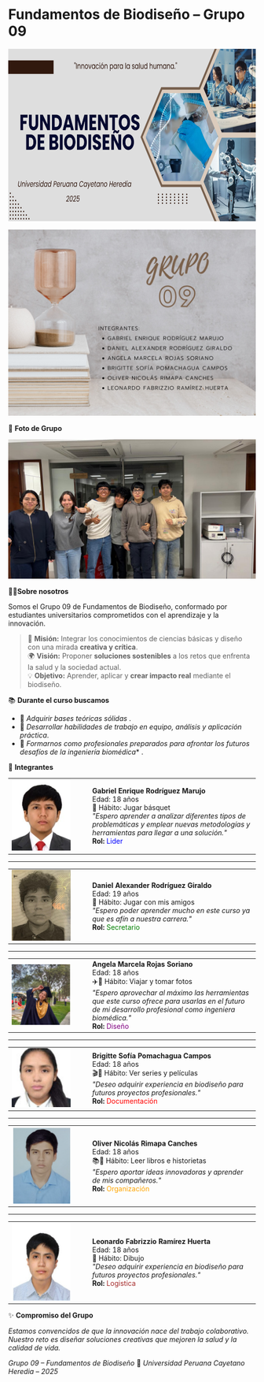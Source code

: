 # Fundamentos de Biodiseño – Grupo 09 
<p align="center">
  <img src="Complementos/Baner.png" alt="Banner Grupo 09" width="700" height="350"/>
</p>

<p align="center">
  <img src="Complementos/images_md_image_9.png" alt="Carátula del grupo" width="850"/>
</p>

📸 **Foto de Grupo** 
<p align="center">
  <img src="FOTOS/images_md_image_8.jpeg" alt="Foto de grupo" width="650"/>
</p>

👩‍🔬**Sobre nosotros**

Somos el Grupo 09 de Fundamentos de Biodiseño, conformado por estudiantes universitarios comprometidos con el aprendizaje y la innovación.  

> 🎯 **Misión:** Integrar los conocimientos de ciencias básicas y diseño con una mirada **creativa y crítica**.  
> 🌍 **Visión:** Proponer **soluciones sostenibles** a los retos que enfrenta la salud y la sociedad actual.  
> 💡 **Objetivo:** Aprender, aplicar y **crear impacto real** mediante el biodiseño.

📚 **Durante el curso buscamos** 

- 🧠 *Adquirir bases teóricas sólidas* .  
- 🤝 *Desarrollar habilidades de trabajo en equipo, análisis y aplicación práctica*.  
- 🚀 *Formarnos como profesionales preparados para afrontar los futuros desafíos de la ingeniería biomédica** .
  
👥 **Integrantes**   
</div>
<table>
  <tr>
    <td width="150px"><img src="FOTOS/images_md_image_1.png" width="120px"></td>
    <td>
      <b>Gabriel Enrique Rodríguez Marujo</b>  
      <br>Edad: 18 años  
      <br>🏀 Hábito: Jugar básquet  
      <br><i>"Espero aprender a analizar diferentes tipos de problemáticas y emplear nuevas metodologías y herramientas para llegar a una solución."</i>  
      <br><b>Rol:</b> <font color="blue">Lider </font>
    </td>
  </tr>
</table>

---

<table>
  <tr>
    <td width="150px"><img src="FOTOS/images_md_image_2.png"  width="120px"></td>
    <td>
      <b>Daniel Alexander Rodríguez Giraldo</b>  
      <br>Edad: 19 años  
      <br>🤝 Hábito: Jugar con mis amigos  
      <br><i>"Espero poder aprender mucho en este curso ya que es afín a nuestra carrera."</i>  
      <br><b>Rol:</b> <font color="green">Secretario</font>
    </td>
  </tr>
</table>

---

<table>
  <tr>
    <td width="150px"><img src="FOTOS/images_md_image_3.png" width="120px"></td>
    <td>
      <b>Angela Marcela Rojas Soriano</b>  
      <br>Edad: 18 años  
      <br>✈️📸 Hábito: Viajar y tomar fotos  
      <br><i>"Espero aprovechar al máximo las herramientas que este curso ofrece para usarlas en el futuro de mi desarrollo profesional como ingeniera biomédica."</i>  
      <br><b>Rol:</b> <font color="purple">Diseño</font>
    </td>
  </tr>
</table>

---

<table>
  <tr>
    <td width="150px"><img src="FOTOS/images_md_image_4.png" width="120px"></td>
    <td>
      <b>Brigitte Sofía Pomachagua Campos</b>  
      <br>Edad: 18 años  
      <br>🎬🍿 Hábito: Ver series y películas  
      <br><i>"Deseo adquirir experiencia en biodiseño para futuros proyectos profesionales."</i>  
      <br><b>Rol:</b> <font color="red">Documentación</font>
    </td>
  </tr>
</table>

---

<table>
  <tr>
    <td width="150px"><img src="FOTOS/images_md_image_5.png" width="120px"></td>
    <td>
      <b>Oliver Nicolás Rimapa Canches</b>  
      <br>Edad: 18 años  
      <br>📚📖 Hábito: Leer libros e historietas  
      <br><i>"Espero aportar ideas innovadoras y aprender de mis compañeros."</i>  
      <br><b>Rol:</b> <font color="orange">Organización</font>
    </td>
  </tr>
</table>

---

<table>
  <tr>
    <td width="150px"><img src="FOTOS/images_md_image_6.png" width="120px"></td>
    <td>
      <b>Leonardo Fabrizzio Ramírez Huerta</b>  
      <br>Edad: 18 años  
      <br>🎨 Hábito: Dibujo  
      <br><i>"Deseo adquirir experiencia en biodiseño para futuros proyectos profesionales."</i>  
      <br><b>Rol:</b> <font color="brown">Logistica</font>
    </td>
  </tr>
</table>

✨ **Compromiso del Grupo** 

*Estamos convencidos de que la innovación nace del trabajo colaborativo.*  
*Nuestro reto es diseñar soluciones creativas que mejoren la salud y la calidad de vida.* 

*Grupo 09 – Fundamentos de Biodiseño*        📍 *Universidad Peruana Cayetano Heredia – 2025* 

